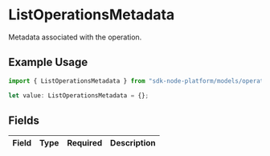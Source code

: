 # ListOperationsMetadata

Metadata associated with the operation.

## Example Usage

```typescript
import { ListOperationsMetadata } from "sdk-node-platform/models/operations";

let value: ListOperationsMetadata = {};
```

## Fields

| Field       | Type        | Required    | Description |
| ----------- | ----------- | ----------- | ----------- |